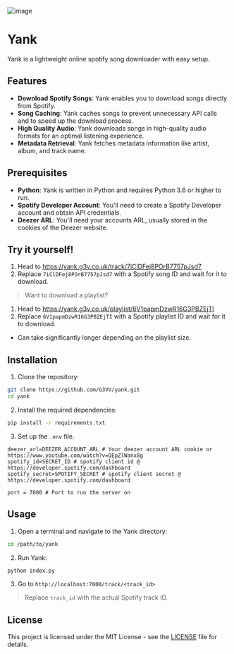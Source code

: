 ![image](https://github.com/G3VV/Yank/assets/46306494/b71939a5-27c7-449e-9913-6a710554dc2c)

# Yank

Yank is a lightweight online spotify song downloader with easy setup.

## Features

- **Download Spotify Songs**: Yank enables you to download songs directly from Spotify.
- **Song Caching**: Yank caches songs to prevent unnecessary API calls and to speed up the download process.
- **High Quality Audio**: Yank downloads songs in high-quality audio formats for an optimal listening experience.
- **Metadata Retrieval**: Yank fetches metadata information like artist, album, and track name.

## Prerequisites

- **Python**: Yank is written in Python and requires Python 3.6 or higher to run.
- **Spotify Developer Account**: You'll need to create a Spotify Developer account and obtain API credentials.
- **Deezer ARL**: You'll need your accounts ARL, usually stored in the cookies of the Deezer website.

## Try it yourself!
1. Head to https://yank.g3v.co.uk/track/7iClDFej8POrB7757pJsd7
2. Replace `7iClDFej8POrB7757pJsd7` with a Spotify song ID and wait for it to download.

> Want to download a playlist?

1. Head to https://yank.g3v.co.uk/playlist/6V1papmDzwR16G3PBZEjTI
2. Replace `6V1papmDzwR16G3PBZEjTI` with a Spotify playlist ID and wait for it to download.
- Can take significantly longer depending on the playlist size.

## Installation

1. Clone the repository:

```bash
git clone https://github.com/G3VV/yank.git
cd yank
```

2. Install the required dependencies:

```bash
pip install -r requirements.txt
```

3. Set up the `.env` file.
```
deezer_arl=DEEZER_ACCOUNT_ARL # Your deezer account ARL cookie or https://www.youtube.com/watch?v=QEpZlWanx8g
spotify_id=SECRET_ID # spotify client id @ https://developer.spotify.com/dashboard
spotify_secret=SPOTIFY_SECRET # spotify client secret @ https://developer.spotify.com/dashboard

port = 7000 # Port to run the server on
```

## Usage

1. Open a terminal and navigate to the Yank directory:

```bash
cd /path/to/yank
```

2. Run Yank:

```bash
python index.py
```

3. Go to `http://localhost:7000/track/<track_id>`
> Replace `track_id` with the actual Spotify track ID.

## License

This project is licensed under the MIT License - see the [LICENSE](LICENSE) file for details.
